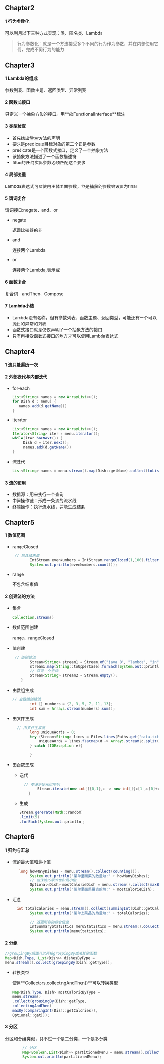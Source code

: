 ## Chapter2

#### 1 行为参数化

可以利用以下三种方式实现：类、匿名类、Lambda

> 行为参数化：就是一个方法接受多个不同的行为作为参数，并在内部使用它们，完成不同行为的能力

## Chapter3

#### 1 Lambda的组成

参数列表、函数主题、返回类型、异常列表



#### 2 函数式接口

只定义一个抽象方法的接口。用**@FunctionalInterface**标注

#### 3 类型检查

* 首先找出filter方法的声明
* 要求是predicate<apple>目标对象的第二个正是参数
* predicate是一个函数式接口，定义了一个抽象方法
* 该抽象方法描述了一个函数描述符
* filter的任何实际参数必须匹配这个要求

#### 4 局部变量

Lambda表达式可以使用主体里面参数，但是捕获的参数会设置为final

#### 5 谓词复合

谓词接口:negate、and、or

* negate

  返回比较器的非

* and

  连接两个Lambda

* or

  连接两个Lambda,表示或

#### 6 函数复合

复合词：andThen、Compose

#### 7 Lambda小结

* Lambda没有名称，但有参数列表、函数主题、返回类型，可能还有一个可以抛出的异常的列表
* 函数式接口就是仅仅声明了一个抽象方法的接口
* 只有再接受函数式接口的地方才可以使用Lambda表达式

## Chapter4

#### 1 流只能遍历一次

#### 2 外部迭代与内部迭代

* for-each

  ```java
  List<String> names = new ArrayList<>();
  for(Dish d : menu) {
     names.add(d.getName())
  }
  ```

* Iterator

  ```java
  List<String> names = new ArrayList<>();
  Iterator<String> iter = menu.iterator();
  while(iter.hasNext()) {
       Dish d = iter.next();
       names.add(d.getName())
  }
  ```

* 流迭代

  ```java
  List<String> names = menu.stream().map(Dish::getName).collect(toList())
  ```

#### 3 流的使用

* 数据源：用来执行一个查询
* 中间操作链：形成一条流的流水线
* 终端操作：执行流水线，并能生成结果

## Chapter5

#### 1 数值范围

* rangeClosed

  ```java
   // 包含结束值
          IntStream evenNumbers = IntStream.rangeClosed(1,100).filter(i -> i % 2 == 0);
          System.out.println(evenNumbers.count());
  ```

* range

  不包含结束值

#### 2 创建流的方法

* 集合

  ```java
  Collection.stream()
  ```

* 数值范围创建

  range、rangeClosed

* 值创建

  ```java
   // 值创建流
          Stream<String> stream1 = Stream.of("java 8", "lambda", "in", "action");
          stream1.map(String::toUpperCase).forEach(System.out::println);
          // 获得一个空流
          Stream<String> stream2 = Stream.empty();
      }
  ```

* 由数组生成

  ```java
  // 由数组创建流
          int [] numbers = {2, 3, 5, 7, 11, 13};
          int sum = Arrays.stream(numbers).sum();
  ```

* 由文件生成

  ```java
    // 由文件生成流
          long uniqueWords = 0;
          try (Stream<String> lines = Files.lines(Paths.get("data.txt"), Charset.defaultCharset())){
              uniqueWords = lines.flatMap(d -> Arrays.stream(d.split(" "))).distinct().count();
          } catch (IOException e){
  
          }
  ```

* 由函数生成

  * 迭代

    ```java
      // 斐波纳契元组序列
            Stream.iterate(new int[]{0,1},c -> new int[]{c[1],c[0]+c[1]}).limit(20).forEach(c -> System.out.println(c[0] + "," + c[1]));
        }
    ```

  * 生成

    ```java
    Stream.generate(Math::random)
    .limit(5)
    .forEach(System.out::println);
    
    ```

## Chapter6

#### 1 归约与汇总

* 流的最大值和最小值

  ```java
     long howManyDishes = menu.stream().collect(counting());
          System.out.println("菜单里面菜的数量为:" + howManyDishes);
          // 查找流的最大值和最小值
          Optional<Dish> mostCalorieDish = menu.stream().collect(maxBy(Comparator.comparing(Dish::getCalories)));
          System.out.println("菜单里面菜最贵的为:" + mostCalorieDish);
  ```

* 汇总

  ```java
    int totalCalories = menu.stream().collect(summingInt(Dish::getCalories));
          System.out.println("菜单上菜品的热量为:" + totalCalories);
  
          // 返回所有的综合信息
          IntSummaryStatistics menuStatistics = menu.stream().collect(summarizingInt(Dish::getCalories));
          System.out.println(menuStatistics);
  ```

#### 2 分组

```java
//groupingBy后面可以再接groupingBy或者其他函数
Map<Dish.Type, List<Dish>> dishesByType =
menu.stream().collect(groupingBy(Dish::getType));

```

* 转换类型

  使用**Collectors.collectingAndThen()**可以转换类型

  ```java
  Map<Dish.Type, Dish> mostCaloricByType =
  menu.stream()
  .collect(groupingBy(Dish::getType,
  collectingAndThen(
  maxBy(comparingInt(Dish::getCalories)),
  Optional::get)));
  
  
  ```

#### 3 分区

分区和分组类似，只不过一个是二分类，一个是多分类

```java
        // 分区
        Map<Boolean,List<Dish>> partitionedMenu = menu.stream().collect(partitioningBy(Dish::isVegetarian));
        System.out.println(partitionedMenu);

```









